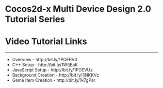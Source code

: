 # Cocos2d-x Multi Device Design 2.0 Tutorial Series

# Video Tutorial Links
------------------------
<ul>
  <li>Overview - http://bit.ly/1POERV0</li>
  <li>C++ Setup - http://bit.ly/1WfjEaK</li>
  <li>JavaScript Setup - http://bit.ly/1POEVUz</li>
  <li>Background Creation - http://bit.ly/1jNKKVz</li>
  <li>Game Item Creation - http://bit.ly/1k7gPar</li>
</ul>
